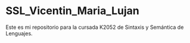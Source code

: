 # SSL_Vicentin_Maria_Lujan
Este es mi repositorio para la cursada K2052 de Sintaxis y Semántica de Lenguajes.
